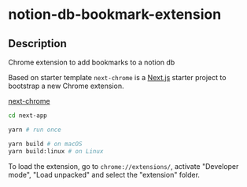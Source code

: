 # notion-db-bookmark-extension

## Description

Chrome extension to add bookmarks to a notion db

Based on starter template `next-chrome` is a [Next.js](https://nextjs.org/) starter project to bootstrap a new Chrome extension.

[next-chrome](https://github.com/thomaswang/next-chrome)

```sh
cd next-app

yarn # run once

yarn build # on macOS
yarn build:linux # on Linux
```

To load the extension, go to `chrome://extensions/`, activate "Developer mode", "Load unpacked" and select the "extension" folder.
